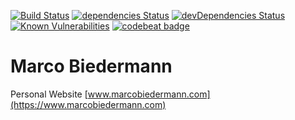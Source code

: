 [![Build Status](https://travis-ci.org/marcobiedermann/marcobiedermann.svg)](https://travis-ci.org/marcobiedermann/marcobiedermann)
[![dependencies Status](https://david-dm.org/marcobiedermann/marcobiedermann/status.svg)](https://david-dm.org/marcobiedermann/marcobiedermann)
[![devDependencies Status](https://david-dm.org/marcobiedermann/marcobiedermann/dev-status.svg)](https://david-dm.org/marcobiedermann/marcobiedermann?type=dev)
[![Known Vulnerabilities](https://snyk.io/test/github/marcobiedermann/marcobiedermann/badge.svg)](https://snyk.io/test/github/marcobiedermann/marcobiedermann)
[![codebeat badge](https://codebeat.co/badges/26f192fe-9efa-4524-be88-5c3a9ffc479c)](https://codebeat.co/projects/github-com-marcobiedermann-marcobiedermann-master)

# Marco Biedermann

Personal Website [www.marcobiedermann.com](https://www.marcobiedermann.com)
